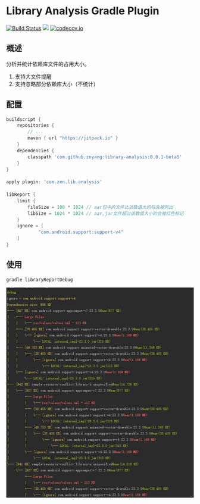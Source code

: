 # Library Analysis Gradle Plugin

[![Build Status](https://travis-ci.org/znyang/library-analysis.svg?branch=master)](https://travis-ci.org/znyang/library-analysis)
[![](https://jitpack.io/v/znyang/library-analysis.svg)](https://jitpack.io/#znyang/library-analysis)
[![codecov.io](https://codecov.io/github/znyang/library-analysis/coverage.svg?branch=master)](https://codecov.io/gh/znyang/library-analysis/branch/master)

## 概述

分析并统计依赖库文件的占用大小。

1. 支持大文件提醒
2. 支持忽略部分依赖库大小（不统计）

## 配置

```gradle
buildscript {
    repositories {
        // ...
        maven { url "https://jitpack.io" }
    }
    dependencies {
        classpath 'com.github.znyang:library-analysis:0.0.1-beta5'
    }
}

apply plugin: 'com.zen.lib.analysis'

libReport {
    limit {
        fileSize = 100 * 1024 // aar包中的文件比该数值大的将会被列出
        libSize = 1024 * 1024 // aar,jar文件超过该数值大小的会被红色标记
    }
    ignore = [
            "com.android.support:support-v4"
    ]
}
```

## 使用

```
gradle libraryReportDebug
```

![screenshot](./image/screenshot.jpg)
